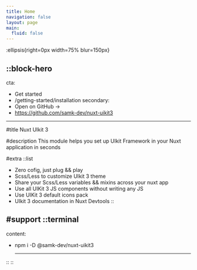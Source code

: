 ```yaml
---
title: Home
navigation: false
layout: page
main:
  fluid: false
---
```


:ellipsis{right=0px width=75% blur=150px}

::block-hero
---
cta:

- Get started
- /getting-started/installation
  secondary:
- Open on GitHub →
- https://github.com/samk-dev/nuxt-uikit3

---

#title
Nuxt UIkit 3

#description
This module helps you set up UIkit Framework in your Nuxt application in seconds

#extra
::list

- Zero cofig, just plug && play
- Scss/Less to customize UIkit 3 theme
- Share your Scss/Less variables && mixins across your nuxt app
- Use all UIKit 3 JS components without writing any JS
- Use UIKit 3 default icons pack
- UIkit 3 documentation in Nuxt Devtools
  ::

#support
::terminal
  ---
content:

- npm i -D @samk-dev/nuxt-uikit3

  ---
::
::
